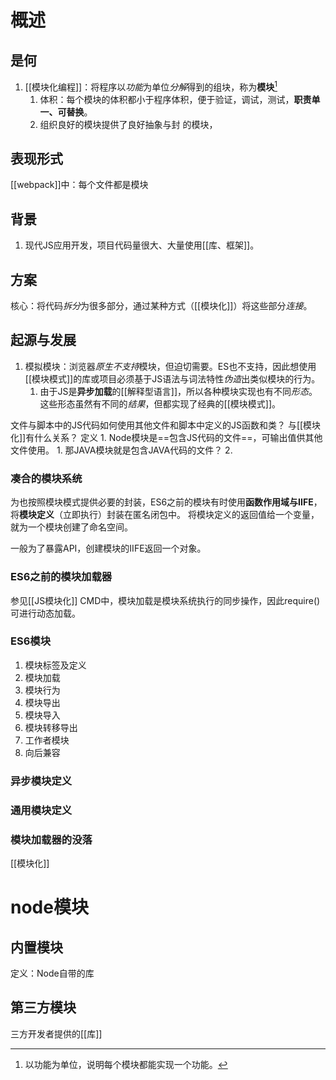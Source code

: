 # 概述
## 是何
1. [[模块化编程]]：将程序以*功能*为单位*分解*得到的组块，称为**模块**[^1]
	1. 体积：每个模块的体积都小于程序体积，便于验证，调试，测试，**职责单一、可替换**。
	2. 组织良好的模块提供了良好抽象与封 的模块，
## 表现形式
[[webpack]]中：每个文件都是模块
## 背景
1. 现代JS应用开发，项目代码量很大、大量使用[[库、框架]]。
## 方案
核心：将代码*拆分*为很多部分，通过某种方式（[[模块化]]）将这些部分*连接*。
## 起源与发展
1. 模拟模块：浏览器*原生不支持*模块，但迫切需要。ES也不支持，因此想使用[[模块模式]]的库或项目必须基于JS语法与词法特性*伪造*出类似模块的行为。
	1. 由于JS是**异步加载**的[[解释型语言]]，所以各种模块实现也有不同*形态*。这些形态虽然有不同的*结果*，但都实现了经典的[[模块模式]]。

文件与脚本中的JS代码如何使用其他文件和脚本中定义的JS函数和类？
与[[模块化]]有什么关系？
定义
	1. Node模块是==包含JS代码的文件==，可输出值供其他文件使用。
		1. 那JAVA模块就是包含JAVA代码的文件？
	2. 

### 凑合的模块系统
为也按照模块模式提供必要的封装，ES6之前的模块有时使用**函数作用域与IIFE**，将**模块定义**（立即执行）封装在匿名闭包中。
将模块定义的返回值给一个变量，就为一个模块创建了命名空间。

一般为了暴露API，创建模块的IIFE返回一个对象。
### ES6之前的模块加载器

参见[[JS模块化]] 
CMD中，模块加载是模块系统执行的同步操作，因此require()可进行动态加载。
### ES6模块
1. 模块标签及定义
2. 模块加载
3. 模块行为
4. 模块导出
5. 模块导入
6. 模块转移导出
7. 工作者模块
8. 向后兼容
### 异步模块定义
### 通用模块定义
### 模块加载器的没落

[[模块化]] 
# node模块
## 内置模块
定义：Node自带的库
## 第三方模块
三方开发者提供的[[库]] 

[^1]: 以功能为单位，说明每个模块都能实现一个功能。